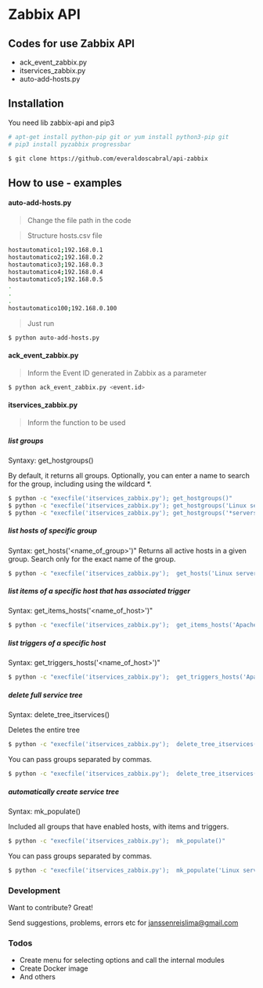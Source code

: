 # Zabbix API

## Codes for use Zabbix API
  - ack_event_zabbix.py
  - itservices_zabbix.py
  - auto-add-hosts.py
   
## Installation

You need lib zabbix-api and pip3

```sh
# apt-get install python-pip git or yum install python3-pip git
# pip3 install pyzabbix progressbar

$ git clone https://github.com/everaldoscabral/api-zabbix
```

## How to use - examples

#### auto-add-hosts.py
>Change the file path in the code

>Structure hosts.csv file

```sh
hostautomatico1;192.168.0.1
hostautomatico2;192.168.0.2
hostautomatico3;192.168.0.3
hostautomatico4;192.168.0.4
hostautomatico5;192.168.0.5
.
.
.
hostautomatico100;192.168.0.100
```

>Just run

```sh
$ python auto-add-hosts.py
```

#### ack_event_zabbix.py
>Inform the Event ID generated in Zabbix as a parameter

```sh
$ python ack_event_zabbix.py <event.id>
```
#### itservices_zabbix.py
>Inform the function to be used

##### list groups
Syntaxy: get_hostgroups()

By default, it returns all groups. Optionally, you can enter a name to search for the group, including using the wildcard *.
```sh
$ python -c "execfile('itservices_zabbix.py'); get_hostgroups()"
$ python -c "execfile('itservices_zabbix.py'); get_hostgroups('Linux servers')"
$ python -c "execfile('itservices_zabbix.py'); get_hostgroups('*servers*')"
```
##### list hosts of specific group
Syntax:  get_hosts('<name_of_group>')"
Returns all active hosts in a given group. Search only for the exact name of the group.
```sh
$ python -c "execfile('itservices_zabbix.py');  get_hosts('Linux servers')"
```
##### list items of a specific host that has associated trigger
Syntax:  get_items_hosts('<name_of_host>')"
```sh
$ python -c "execfile('itservices_zabbix.py');  get_items_hosts('Apache Web Server')"
```
##### list triggers of a specific host
Syntax:  get_triggers_hosts('<name_of_host>')"
```sh
$ python -c "execfile('itservices_zabbix.py');  get_triggers_hosts('Apache Web Server')"
```
##### delete full service tree
Syntax:  delete_tree_itservices()

Deletes the entire tree
```sh
$ python -c "execfile('itservices_zabbix.py');  delete_tree_itservices()"
```
You can pass groups separated by commas.
```sh
$ python -c "execfile('itservices_zabbix.py');  delete_tree_itservices('Linux servers, Zabbix servers')"
```
##### automatically create service tree
Syntax:  mk_populate()

Included all groups that have enabled hosts, with items and triggers.
```sh
$ python -c "execfile('itservices_zabbix.py');  mk_populate()"
```
You can pass groups separated by commas.
```sh
$ python -c "execfile('itservices_zabbix.py');  mk_populate('Linux servers, Zabbix servers')"
```

### Development

Want to contribute? Great!

Send suggestions, problems, errors etc for janssenreislima@gmail.com

### Todos

 - Create menu for selecting options and call the internal modules
 - Create Docker image 
 - And others

